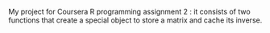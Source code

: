 My project for Coursera R programming assignment 2 : it consists of two functions that create a special object to store a matrix and cache its inverse.
